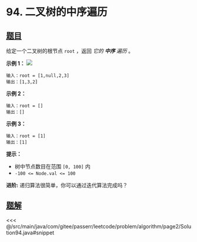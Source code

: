 # 94. 二叉树的中序遍历

## [题目](https://leetcode.cn/problems/binary-tree-inorder-traversal/)
给定一个二叉树的根节点 `root` ，返回 *它的 **中序** 遍历* 。

**示例 1：**
![](https://assets.leetcode.com/uploads/2020/09/15/inorder_1.jpg)

```
输入：root = [1,null,2,3]
输出：[1,3,2]
```

**示例 2：**

```
输入：root = []
输出：[]
```

**示例 3：**

```
输入：root = [1]
输出：[1]
```

**提示：**

* 树中节点数目在范围 `[0, 100]` 内
* `-100 <= Node.val <= 100`

**进阶:** 递归算法很简单，你可以通过迭代算法完成吗？


## [题解](https://github.com/PasseRR/JavaLeetCode/blob/master/src/main/java/com/gitee/passerr/leetcode/problem/algorithm/page2/Solution94.java)

<<< @/src/main/java/com/gitee/passerr/leetcode/problem/algorithm/page2/Solution94.java#snippet
